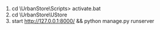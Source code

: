 1. cd \UrbanStore\Scripts> activate.bat
2. cd \UrbanStore\UStore
3. start http://127.0.0.1:8000/ && python manage.py runserver
